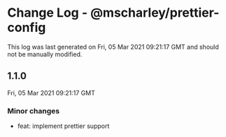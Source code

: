 # Change Log - @mscharley/prettier-config

This log was last generated on Fri, 05 Mar 2021 09:21:17 GMT and should not be manually modified.

## 1.1.0
Fri, 05 Mar 2021 09:21:17 GMT

### Minor changes

- feat: implement prettier support

